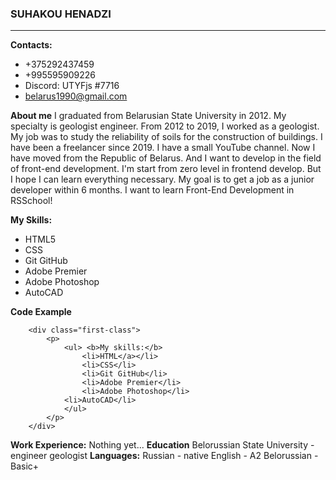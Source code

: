 ### SUHAKOU HENADZI
________________________________________________________
__Contacts:__
* +375292437459
* +995595909226
* Discord: UTYFjs #7716
* <belarus1990@gmail.com>

__About me__ 
I graduated from Belarusian State University in 2012. My specialty is geologist engineer. From 2012 to 2019, I worked as a geologist. My job was to study the reliability of soils for the construction of buildings.
I have been a freelancer since 2019. I have a small YouTube channel.
Now I have moved from the Republic of Belarus. And I want to develop in the field of front-end development.
I'm start from zero level in frontend develop.
But I hope I can learn everything necessary. My goal is to get a job as a junior developer within 6 months.
I want to learn Front-End Development in RSSchool!

__My Skills:__
- HTML5
- CSS
- Git GitHub
- Adobe Premier
- Adobe Photoshop
- AutoCAD

__Code Example__
```
    <div class="first-class">
        <p>
            <ul> <b>My skills:</b>
                <li>HTML</a></li>
                <li>CSS</li>
                <li>Git GitHub</li>
                <li>Adobe Premier</li>
                <li>Adobe Photoshop</li>
			<li>AutoCAD</li>
            </ul>
        </p>
    </div>
```
__Work Experience:__
Nothing yet...
__Education__
Belorussian State University - engineer geologist
__Languages:__
Russian - native
English - A2
Belorussian - Basic+

